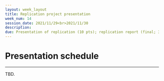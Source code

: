 ```yaml
---
layout: week_layout
title: Replication project presentation
week_num: 14
session_date: 2021/11/29<br>2021/11/30
description:
due: Presentation of replication (10 pts); replication report (final; 30 pts)
---
```


# Presentation schedule
---

TBD.